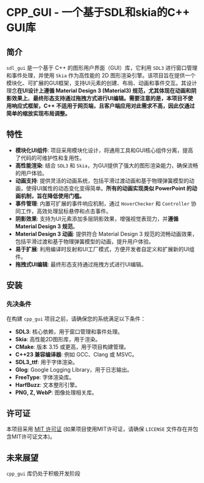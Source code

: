 # CPP_GUI - 一个基于SDL和skia的C++ GUI库

## 简介

`sdl_gui` 是一个基于 C++ 的图形用户界面（GUI）库，它利用 `SDL3` 进行窗口管理和事件处理，并使用 `Skia` 作为高性能的 2D 图形渲染引擎。该项目旨在提供一个模块化、可扩展的GUI框架，支持UI元素的创建、布局、动画和事件交互。其设计理念**在UI设计上遵循 Material Design 3 (Material3) 规范，尤其体现在动画和阴影效果上**。**最终形态支持通过拖拽方式进行UI编辑。需要注意的是，本项目不使用响应式框架，C++ 不适用于网页端，且客户端应用对此需求不高，因此仅通过简单的缩放实现布局调整。**

## 特性

*   **模块化UI组件**: 项目采用模块化设计，将通用工具和GUI核心组件分离，提高了代码的可维护性和复用性。
*   **高性能渲染**: 结合 `SDL3` 和 `Skia`，为GUI提供了强大的图形渲染能力，确保流畅的用户体验。
*   **动画支持**: 提供灵活的动画系统，包括平滑过渡动画和基于物理弹簧模型的动画，使得UI属性的动态变化变得简单。**所有的动画实现类似 PowerPoint 的动画机制，旨在降低使用门槛。**
*   **事件管理**: 内置可扩展的事件响应机制，通过 `HoverChecker` 和 `Controller` 协同工作，高效处理鼠标悬停和点击事件。
*   **阴影效果**: 支持为UI元素添加多层阴影效果，增强视觉表现力，并**遵循 Material Design 3 规范**。
*   **Material Design 3 动画**: 提供符合 Material Design 3 规范的流畅动画效果，包括平滑过渡和基于物理弹簧模型的动画，提升用户体验。
*   **易于扩展**: 利用编译时反射和UI工厂模式，方便开发者自定义和扩展新的UI组件。
*   **拖拽式UI编辑**: 最终形态支持通过拖拽方式进行UI编辑。

## 安装

### 先决条件

在构建 `cpp_gui` 项目之前，请确保您的系统满足以下条件：

*   **SDL3**: 核心依赖，用于窗口管理和事件处理。
*   **Skia**: 高性能2D图形库，用于渲染。
*   **CMake**: 版本 3.15 或更高，用于项目构建管理。
*   **C++23 兼容编译器**: 例如 GCC、Clang 或 MSVC。
*   **SDL3_ttf**: 用于字体渲染。
*   **Glog**: Google Logging Library，用于日志输出。
*   **FreeType**: 字体渲染库。
*   **HarfBuzz**: 文本整形引擎。
*   **PNG, Z, WebP**: 图像处理相关库。


## 许可证

本项目采用 [MIT 许可证](LICENSE) (如果项目使用MIT许可证，请确保 `LICENSE` 文件存在并包含MIT许可证文本)。

## 未来展望

`cpp_gui` 库仍处于积极开发阶段
